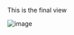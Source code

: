 This is the final view

![image](https://github.com/user-attachments/assets/e56fc73d-cd33-4d57-8ea4-58fc6bc373cd)
